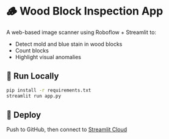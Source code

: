 # 🪵 Wood Block Inspection App

A web-based image scanner using Roboflow + Streamlit to:
- Detect mold and blue stain in wood blocks
- Count blocks
- Highlight visual anomalies

## 🚀 Run Locally

```bash
pip install -r requirements.txt
streamlit run app.py
```

## 📲 Deploy

Push to GitHub, then connect to [Streamlit Cloud](https://streamlit.io/cloud)